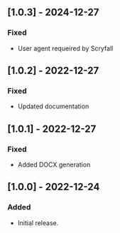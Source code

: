 ## [1.0.3] - 2024-12-27
### Fixed
- User agent requeired by Scryfall

## [1.0.2] - 2022-12-27
### Fixed
- Updated documentation

## [1.0.1] - 2022-12-27
### Fixed
- Added DOCX generation

## [1.0.0] - 2022-12-24
### Added
- Initial release.